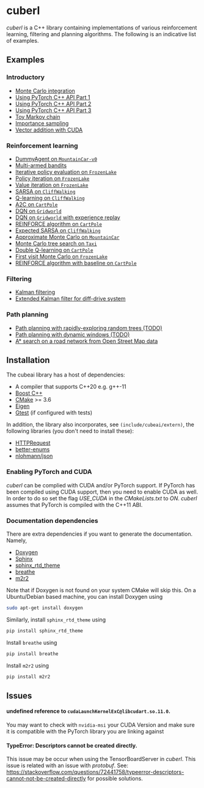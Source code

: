 # cuberl

_cuberl_ is a C++ library containing implementations of various reinforcement learning, filtering and planning algorithms.
The following is an indicative list of examples. 
 

## Examples

### Introductory

- <a href="examples/intro/intro_example_1/intro_example_1.md">Monte Carlo integration</a>
- <a href="examples/intro/intro_example_2/intro_example_2.md">Using PyTorch C++ API Part 1</a>
- <a href="examples/intro/intro_example_3/intro_example_3.md">Using PyTorch C++ API Part 2</a>
- <a href="examples/intro/intro_example_4/intro_example_4.md">Using PyTorch C++ API Part 3</a>
- <a href="examples/intro/intro_example_6/intro_example_6.md">Toy Markov chain</a>
- <a href="examples/intro/intro_example_7/intro_example_7.md">Importance sampling</a>
- <a href="examples/intro/intro_example_8/intro_example_8.md">Vector addition with CUDA</a>

### Reinforcement learning

- <a href="https://pockerman-py-cubeai.readthedocs.io/en/latest/ExamplesCpp/rl/rl_example_0.html">DummyAgent on  ```MountainCar-v0```</a>
- <a href="examples/example_2/example_2.md">Multi-armed bandits</a>
- <a href="examples/rl/rl_example_6/rl_example_6.cpp">Iterative policy evaluation on ```FrozenLake```</a>
- <a href="examples/rl/rl_example_7/rl_example_7.cpp">Policy iteration on ```FrozenLake```</a>
- <a href="examples/rl/rl_example_8/rl_example_8.md">Value iteration on ```FrozenLake```</a>
- <a href="examples/rl/rl_example_9/rl_example_9.md">SARSA on ```CliffWalking```</a>
- <a href="examples/rl/rl_example_10/rl_example_10.md">Q-learning on ```CliffWalking```</a>
- <a href="examples/rl/rl_example_11/rl_example_11.md">A2C on ```CartPole```</a>
- <a href="examples/rl/rl_example_12/rl_example_12.md">DQN on ```Gridworld```</a>
- <a href="examples/rl/rl_example_15/rl_example_15.md">DQN on ```Gridworld``` with experience replay</a>
- <a href="examples/rl/rl_example_13/rl_example_13.md">REINFORCE algorithm on ```CartPole```</a>
- <a href="examples/rl/rl_example_14/rl_example_14.cpp">Expected SARSA on ```CliffWalking```</a>
- <a href="examples/example_15/example_15.cpp">Approximate Monte Carlo on ```MountainCar```</a>
- <a href="examples/rl_example_16/rl_example_16.md">Monte Carlo tree search on ```Taxi```</a>
- <a href="examples/rl/rl_example_18.cpp">Double Q-learning on  ```CartPole``` </a>
- <a href="examples/rl/rl_example_19/rl_example_19.cpp">First visit Monte Carlo on ```FrozenLake```</a>
- <a href="examples/rl/rl_example_20/rl_example_20.md">REINFORCE algorithm with baseline on ```CartPole```</a>

### Filtering

- <a href="examples/filtering/filtering_example_1/filtering_example_1.md">Kalman filtering</a>
- <a href="examples/filtering/filtering_example_2/filtering_example_2.md">Extended Kalman filter for diff-drive system</a>


### Path planning

- <a href="#">Path planning with rapidly-exploring random trees (TODO)</a>
- <a href="#">Path planning with dynamic windows (TODO) </a>
- <a href="examples/example_17/example_17.cpp"> A* search on a road network  from Open Street Map data</a>


## Installation

The cubeai library has a host of dependencies:

- A compiler that supports C++20 e.g. g++-11
- <a href="https://www.boost.org/">Boost C++</a> 
- <a href="https://cmake.org/">CMake</a> >= 3.6
- <a href="https://eigen.tuxfamily.org/index.php?title=Main_Page">Eigen</a>
- <a href="https://github.com/google/googletest">Gtest</a> (if configured with tests)

In addition, the library also incorporates, see ```(include/cubeai/extern)```, the following libraries (you don't need to install these):

- <a href="https://github.com/elnormous/HTTPRequest">HTTPRequest</a>
- <a href="http://github.com/aantron/better-enums">better-enums</a>
- <a href="https://github.com/nlohmann/json">nlohmann/json</a>

### Enabling PyTorch and CUDA

_cuberl_ can be complied with CUDA and/or PyTorch support. If PyTorch has been compiled using CUDA support, then
you need to enable CUDA as well. In order to do so set the flag _USE_CUDA_ in the _CMakeLists.txt_ to _ON_.
_cuberl_ assumes that PyTorch is compiled with the C++11 ABI.


### Documentation dependencies

There are extra dependencies if you want to generate the documentation. Namely,

- <a href="https://www.doxygen.nl/">Doxygen</a>
- <a href="https://www.sphinx-doc.org/en/master/">Sphinx</a>
- <a href="https://github.com/readthedocs/sphinx_rtd_theme">sphinx_rtd_theme</a>
- <a href="https://github.com/breathe-doc/breathe">breathe</a>
- <a href="https://github.com/crossnox/m2r2">m2r2</a>

Note that if Doxygen is not found on your system CMake will skip this. On a Ubuntu/Debian based machine, you can install
Doxygen using

```bash
sudo apt-get install doxygen
```

Similarly, install ```sphinx_rtd_theme``` using

```bash
pip install sphinx_rtd_theme
```

Install ```breathe``` using

```bash
pip install breathe
```

Install ```m2r2``` using

```bash
pip install m2r2
```


## Issues

#### undefined reference to ```cudaLaunchKernelExC@libcudart.so.11.0```. 

You may want to check with ```nvidia-msi``` your CUDA Version and make sure it is compatible with the PyTorch library you are linking against

#### TypeError: Descriptors cannot be created directly.

This issue may be occur when using the TensorBoardServer in _cuberl_.
This issue  is related with an issue with _protobuf_. See: https://stackoverflow.com/questions/72441758/typeerror-descriptors-cannot-not-be-created-directly for 
possible solutions.



